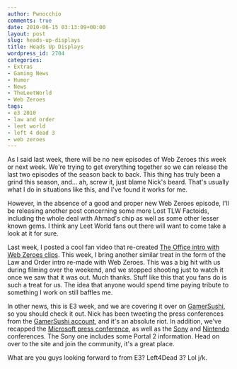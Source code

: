 ```yaml
---
author: Pwnocchio
comments: true
date: 2010-06-15 03:13:09+00:00
layout: post
slug: heads-up-displays
title: Heads Up Displays
wordpress_id: 2704
categories:
- Extras
- Gaming News
- Humor
- News
- TheLeetWorld
- Web Zeroes
tags:
- e3 2010
- law and order
- leet world
- left 4 dead 3
- web zeroes
---
```


As I said last week, there will be no new episodes of Web Zeroes this week or next week. We're trying to get everything together so we can release the last two episodes of the season back to back. This thing has truly been a grind this season, and... ah, screw it, just blame Nick's beard. That's usually what I do in situations like this, and I've found it works for me.

However, in the absence of a good and proper new Web Zeroes episode, I'll be releasing another post concerning some more Lost TLW Factoids, including the whole deal with Ahmad's chip as well as some other lesser known gems. I think any Leet World fans out there will want to come take a look at it for sure.

Last week, I posted a cool fan video that re-created [The Office intro with Web Zeroes clips](http://smoothfewfilms.com/2010/06/07/things-to-watch/). This week, I bring another similar treat in the form of the Law and Order intro re-made with Web Zeroes. This was a big hit with us during filming over the weekend, and we stopped shooting just to watch it once we saw that it was out. Much thanks. Stuff like this that you fans do is such a treat for us. The idea that anyone would spend time paying tribute to something I work on still baffles me.



In other news, this is E3 week, and we are covering it over on [GamerSushi](http://www.gamersushi.com/), so you should check it out. Nick has been tweeting the press conferences from the [GamerSushi account](http://twitter.com/gamersushi/), and it's an absolute riot. In addition, we've recapped the [Microsoft press conference](http://gamersushi.com/2010/06/14/microsoft-e3-2010-press-conference-highlights/), as well as the [Sony](http://gamersushi.com/2010/06/15/sonys-e3-2010-event-highlights/) and [Nintendo](http://gamersushi.com/2010/06/15/nintendos-e3-2010-shindig/) conferences. The Sony one includes some Portal 2 information. Head on over to the site and join the community, it's a great place.

What are you guys looking forward to from E3? Left4Dead 3? Lol j/k.
